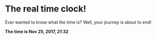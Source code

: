 # The real time clock!

Ever wanted to know what the time is? Well, your journey is about to end!

**The time is Nov 25, 2017, 21:32**